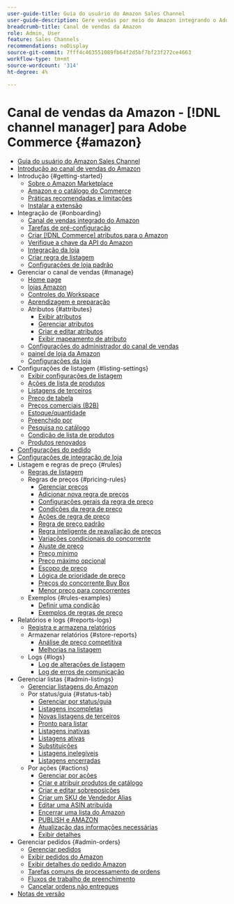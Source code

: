 ```yaml
---
user-guide-title: Guia do usuário do Amazon Sales Channel
user-guide-description: Gere vendas por meio do Amazon integrando o Adobe Commerce ou o Magento Open Source à sua conta  [!DNL Amazon Seller Central] .
breadcrumb-title: Canal de vendas da Amazon
role: Admin, User
feature: Sales Channels
recommendations: noDisplay
source-git-commit: 7fff4c463551089fb64f2d5bf7bf23f272ce4663
workflow-type: tm+mt
source-wordcount: '314'
ht-degree: 4%

---
```



# Canal de vendas da Amazon - [!DNL channel manager] para Adobe Commerce {#amazon}

- [Guia do usuário do Amazon Sales Channel](guide-overview.md)
- [Introdução ao canal de vendas do Amazon](overview.md)
- Introdução {#getting-started}
   - [Sobre o Amazon Marketplace](about-amazon-marketplace.md)
   - [Amazon e o catálogo do Commerce](about-listings-and-catalog.md)
   - [Práticas recomendadas e limitações](amazon-best-practices.md)
   - [Instalar a extensão](install.md)
- Integração de {#onboarding}
   - [Canal de vendas integrado do Amazon](amazon-onboarding-home.md)
   - [Tarefas de pré-configuração](amazon-pre-setup-tasks.md)
   - [Criar  [!DNL Commerce] atributos para o Amazon](ob-creating-magento-attributes.md)
   - [Verifique a chave da API do Amazon](amazon-verify-api-key.md)
   - [Integração da loja](store-integration.md)
   - [Criar regra de listagem](ob-create-listing-rule.md)
   - [Configurações de loja padrão](default-store-settings.md)
- Gerenciar o canal de vendas {#manage}
   - [Home page](amazon-sales-channel-home.md)
   - [lojas Amazon](managing-stores.md)
   - [Controles do Workspace](workspace-controls.md)
   - [Aprendizagem e preparação](learning-preparation.md)
   - Atributos {#attributes}
      - [Exibir atributos](attributes-view.md)
      - [Gerenciar atributos](managing-attributes.md)
      - [Criar e editar atributos](creating-attributes.md)
      - [Exibir mapeamento de atributo](amazon-matching-attributes-values.md)
   - [Configurações do administrador do canal de vendas](sales-channel-settings.md)
   - [painel de loja da Amazon](amazon-store-dashboard.md)
   - [Configurações da loja](ob-store-review.md)
- Configurações de listagem {#listing-settings}
   - [Exibir configurações de listagem](listing-settings.md)
   - [Ações de lista de produtos](product-listing-actions.md)
   - [Listagens de terceiros](third-party-listing-settings.md)
   - [Preço de tabela](listing-price.md)
   - [Preços comerciais (B2B)](business-pricing.md)
   - [Estoque/quantidade](stock-quantity.md)
   - [Preenchido por](fulfilled-by.md)
   - [Pesquisa no catálogo](catalog-search.md)
   - [Condição de lista de produtos](product-listing-condition.md)
   - [Produtos renovados](renewed-products.md)
- [Configurações do pedido](order-settings.md)
- [Configurações de integração de loja](store-integration-settings.md)
- Listagem e regras de preço {#rules}
   - [Regras de listagem](listing-rules.md)
   - Regras de preços {#pricing-rules}
      - [Gerenciar preços](pricing-products.md)
      - [Adicionar nova regra de preços](add-pricing-rule.md)
      - [Configurações gerais da regra de preço](pricing-rule-general-settings.md)
      - [Condições da regra de preço](pricing-rule-conditions.md)
      - [Ações de regra de preço](pricing-rule-actions.md)
      - [Regra de preço padrão](standard-price-rules.md)
      - [Regra inteligente de reavaliação de preços](intelligent-repricing-rules.md)
      - [Variações condicionais do concorrente](competitor-conditional-variances.md)
      - [Ajuste de preço](price-adjustment.md)
      - [Preço mínimo](floor-price.md)
      - [Preço máximo opcional](optional-ceiling-price.md)
      - [Escopo de preço](price-scope.md)
      - [Lógica de prioridade de preço](price-priority-logic.md)
      - [Preços do concorrente Buy Box](buy-box-competitor-pricing.md)
      - [Menor preço para concorrentes](lowest-competitor-pricing.md)
   - Exemplos {#rules-examples}
      - [Definir uma condição](ob-define-condition-example.md)
      - [Exemplos de regras de preço](price-rule-examples.md)
- Relatórios e logs {#reports-logs}
   - [Registra e armazena relatórios](amazon-logs-reports.md)
   - Armazenar relatórios {#store-reports}
      - [Análise de preço competitiva](competitive-price-analysis.md)
      - [Melhorias na listagem](listing-improvements.md)
   - Logs {#logs}
      - [Log de alterações de listagem](listing-changes-log.md)
      - [Log de erros de comunicação](communication-errors-log.md)
- Gerenciar listas {#admin-listings}
   - [Gerenciar listagens do Amazon](managing-product-listings.md)
   - Por status/guia {#status-tab}
      - [Gerenciar por status/guia](managing-listings-by-tab.md)
      - [Listagens incompletas](incomplete-listings.md)
      - [Novas listagens de terceiros](new-third-party-listings.md)
      - [Pronto para listar](ready-to-list.md)
      - [Listagens inativas](inactive-listings.md)
      - [Listagens ativas](active-listings.md)
      - [Substituições](overrides.md)
      - [Listagens inelegíveis](ineligible-listings.md)
      - [Listagens encerradas](ended-listings.md)
   - Por ações {#actions}
      - [Gerenciar por ações](managing-listings-by-action.md)
      - [Criar e atribuir produtos de catálogo](creating-assigning-catalog-products.md)
      - [Criar e editar sobreposições](creating-editing-overrides.md)
      - [Criar um SKU de Vendedor Alias](create-alias-seller-sku.md)
      - [Editar uma ASIN atribuída](edit-assigned-asin.md)
      - [Encerrar uma lista do Amazon](end-listings-manually.md)
      - [PUBLISH e AMAZON](publish-listings-manually.md)
      - [Atualização das informações necessárias](amazon-manually-update-incomplete-listing.md)
      - [Exibir detalhes](product-listing-details.md)
- Gerenciar pedidos {#admin-orders}
   - [Gerenciar pedidos](managing-orders.md)
   - [Exibir pedidos do Amazon](amazon-orders-all.md)
   - [Exibir detalhes do pedido Amazon](amazon-order-details.md)
   - [Tarefas comuns de processamento de ordens](common-order-processing.md)
   - [Fluxos de trabalho de preenchimento](fulfillment-workflows.md)
   - [Cancelar ordens não entregues](cancel-unshipped-order.md)
- [Notas de versão](release-notes.md)
